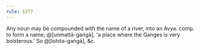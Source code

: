 ```yaml
---
rule: §277
---
```


Any noun may be compounded with the name of a river, into an Avya. comp. to form a name; @[unmattā-gaṅgā], 'a place where the Ganges is very boisterous.' So @[lohita-gaṅgā], &c.